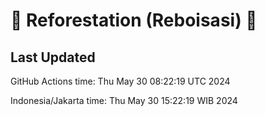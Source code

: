 
# 🌳 Reforestation (Reboisasi) 🌲

## Last Updated

GitHub Actions time: Thu May 30 08:22:19 UTC 2024

Indonesia/Jakarta time: Thu May 30 15:22:19 WIB 2024

